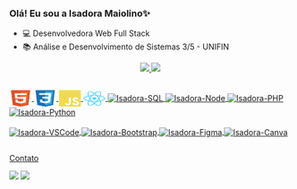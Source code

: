 ### Olá! Eu sou a Isadora Maiolino✨

- 💻 Desenvolvedora Web Full Stack
- 📚 Análise e Desenvolvimento de Sistemas 3/5 - UNIFIN

<div align="center">
  <a href="https://github.com/Hikari140">
  <img height="160em" src="https://github-readme-stats.vercel.app/api?username=Hikari140&show_icons=true&theme=cobalt&include_all_commits=true&count_private=true"/>
  <img height="160em" src="https://github-readme-stats.vercel.app/api/top-langs/?username=Hikari140&layout=compact&langs_count=7&theme=cobalt"/>
</div>

##

<div style="display: inline_block">
  <img align="center" alt="Isadora-HTML" height="30" width="40" src="https://raw.githubusercontent.com/devicons/devicon/master/icons/html5/html5-original.svg">
  <img align="center" alt="Isadora-CSS" height="30" width="40" src="https://raw.githubusercontent.com/devicons/devicon/master/icons/css3/css3-original.svg">
  <img align="center" alt="Isadora-Js" height="30" width="40" src="https://raw.githubusercontent.com/devicons/devicon/master/icons/javascript/javascript-plain.svg">
  <img align="center" alt="Isadora-React" height="30" width="40" src="https://raw.githubusercontent.com/devicons/devicon/master/icons/react/react-original.svg">
  <img align="center" alt="Isadora-SQL" height="60" width="70" src="https://cdn.jsdelivr.net/gh/devicons/devicon/icons/mysql/mysql-original-wordmark.svg"/>
  <img align="center" alt="Isadora-Node" height="50" width="60" src="https://cdn.jsdelivr.net/gh/devicons/devicon@latest/icons/nodejs/nodejs-original-wordmark.svg"/>
  <img align="center" alt="Isadora-PHP" height="50" width="60" src="https://cdn.jsdelivr.net/gh/devicons/devicon/icons/php/php-original.svg"/>
  <img align="center" alt="Isadora-Python" height="40" width="50" src="https://cdn.jsdelivr.net/gh/devicons/devicon/icons/python/python-original.svg" />
  </div>

  <br>

<div style="display: inline_block">
  <img align="center" alt="Isadora-VSCode" height="30" width="40" src="https://cdn.jsdelivr.net/gh/devicons/devicon/icons/vscode/vscode-original.svg" />
  <img align="center" alt="Isadora-Bootstrap" height="30" width="40" src="https://cdn.jsdelivr.net/gh/devicons/devicon/icons/bootstrap/bootstrap-original.svg" />
  <img align="center" alt="Isadora-Figma" height="20" width="30" src="https://cdn.jsdelivr.net/gh/devicons/devicon/icons/figma/figma-original.svg" />
  <img align="center" alt="Isadora-Canva" height="30" width="40" src="https://cdn.jsdelivr.net/gh/devicons/devicon/icons/canva/canva-original.svg" />
</div>
  
  ##

  Contato
  <div>
  <a href="https://www.linkedin.com/in/isadoramaiolino/" target="_blank"><img src="https://img.shields.io/badge/-LinkedIn-%230077B5?style=for-the-badge&logo=linkedin&logoColor=white" target="_blank"></a>
  <a href="mailto:isamaiolino23@gmail.com" target="_blank"><img src="https://img.shields.io/badge/Gmail-D14836?style=for-the-badge&logo=gmail&logoColor=white" target="_blank"></a>
  </div>
